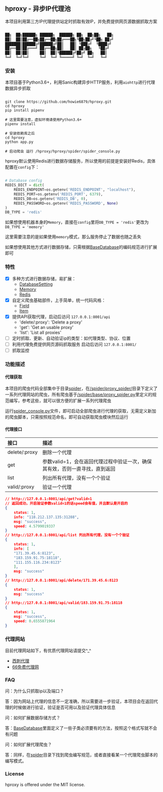 ## hproxy - 异步IP代理池

本项目利用第三方IP代理提供站定时抓取有效IP，并免费提供网页源数据抓取方案

``` txt

██╗  ██╗██████╗ ██████╗  ██████╗ ██╗  ██╗██╗   ██╗
██║  ██║██╔══██╗██╔══██╗██╔═══██╗╚██╗██╔╝╚██╗ ██╔╝
███████║██████╔╝██████╔╝██║   ██║ ╚███╔╝  ╚████╔╝
██╔══██║██╔═══╝ ██╔══██╗██║   ██║ ██╔██╗   ╚██╔╝
██║  ██║██║     ██║  ██║╚██████╔╝██╔╝ ██╗   ██║
╚═╝  ╚═╝╚═╝     ╚═╝  ╚═╝ ╚═════╝ ╚═╝  ╚═╝   ╚═╝
```

### 安装

本项目基于Python3.6+，利用Sanic构建异步HTTP服务，利用`aiohttp`进行代理数据异步抓取

``` shell

git clone https://github.com/howie6879/hproxy.git
cd hproxy
pip install pipenv

# 这里需要注意，虚拟环境请使用Python3.6+
pipenv install

# 安装依赖库之后
cd hproxy
python app.py

# 启动爬虫 运行 /hproxy/hproxy/spider/spider_console.py
```

hproxy默认使用Redis进行数据存储服务，所以使用的前提是安装好Redis，具体配置在`config`下：

``` python

# Database config
REDIS_DICT = dict(
    REDIS_ENDPOINT=os.getenv('REDIS_ENDPOINT', "localhost"),
    REDIS_PORT=os.getenv('REDIS_PORT', 6379),
    REDIS_DB=os.getenv('REDIS_DB', 0),
    REDIS_PASSWORD=os.getenv('REDIS_PASSWORD', None)
)
DB_TYPE = 'redis'
```

如果想使用机器本身的`Memory`，直接在`config`里将`DB_TYPE = 'redis'`更改为`DB_TYPE = 'memory'`

这里需要注意的是如果使用`memory`模式，那么服务停止了数据也随之丢失

如果想使用其他方式进行数据存储，只需根据[BaseDatabase](https://github.com/howie6879/hproxy/blob/master/hproxy/database/base_database.py)的编码规范进行扩展即可

### 特性

- [x] 多种方式进行数据存储，易扩展：
    - [DatabaseSetting](https://github.com/howie6879/hproxy/blob/master/hproxy/database/db_setting.py)
    - [Memory](https://github.com/howie6879/hproxy/blob/master/hproxy/database/backends/memory_database.py)
    - [Redis](https://github.com/howie6879/hproxy/blob/master/hproxy/database/backends/redis_database.py)
- [x] 自定义爬虫基础部件，上手简单，统一代码风格：
    - [Field](https://github.com/howie6879/hproxy/blob/master/hproxy/spider/base/field.py)
    - [Item](https://github.com/howie6879/hproxy/blob/master/hproxy/spider/base/item.py)
- [x] 提供API获取代理，启动后访问 `127.0.0.1:8001/api`
    - 'delete/:proxy': 'Delete a proxy'
    - 'get': 'Get an usable proxy'
    - 'list': 'List all proxies'
- [ ] 定时抓取、更新、自动验证ip的类型：如代理类型、协议、位置
- [ ] 利用代理免费提供网页源码抓取服务 启动后访问 `127.0.0.1:8001/`
- [ ] 抓取监控

### 功能描述

#### 代理获取

本项目的爬虫代码全部集中于目录[spider](https://github.com/howie6879/hproxy/tree/master/hproxy/spider)，在[/spider/proxy_spider/](https://github.com/howie6879/hproxy/tree/master/hproxy/spider/proxy_spider)目录下定义了一系列代理网站的爬虫，所有爬虫基于[/spider/base/proxy_spider.py](https://github.com/howie6879/hproxy/blob/master/hproxy/spider/base/proxy_spider.py)里定义的规范编写，参考这些，就可以很方便的扩展一系列代理爬虫

运行[spider_console.py](https://github.com/howie6879/hproxy/blob/master/hproxy/spider/spider_console.py)文件，即可启动全部爬虫进行代理的获取，无需定义新加的爬虫脚本，只需按照规范命名，即可自动获取爬虫模块然后运行

#### 代理接口

| 接口          | 描述                                                         |
| :------------ | :----------------------------------------------------------- |
| delete/:proxy | 删除一个代理                                                 |
| get           | 参数valid=1，会在返回代理过程中验证一次，确保其有效，否则一直寻找，直到返回 |
| list          | 列出所有代理，没有一个个验证                                 |
| valid/:proxy  | 验证一个代理                                                 |

``` json
// http://127.0.0.1:8001/api/get?valid=1
// 返回成功，开启验证参数valid=1的话speed会有值，并且默认是开启的
{
    status: 1,
    info: "118.212.137.135:31288",
    msg: "success",
    speed: 4.5799019337
}
// http://127.0.0.1:8001/api/list 列出所有代理，没有一个个验证
{
    status: 1,
    info: [
    "171.39.45.6:8123",
    "183.159.91.75:18118",
    "111.155.116.234:8123"
    ],
    msg: "success"
}
// http://127.0.0.1:8001/api/delete/171.39.45.6:8123
{
    status: 1,
    msg: "success"
}
// http://127.0.0.1:8001/api/valid/183.159.91.75:18118
{
    status: 1,
    msg: "success",
    speed: 0.6555871964
}
```



### 代理网站

目前代理网站如下，有优质代理网站请提交^_^

- [西刺代理](http://www.xicidaili.com/)
- [66免费代理网](http://www.66ip.cn/)

### FAQ

问：为什么只抓取ip以及端口？

答：因为网站上代理的信息不一定准确，所以需要进一步验证，本项目会在返回代理的时候做进行验证，验证是否可用以及验证代理具体信息

问：如何扩展数据存储方式？

答：[BaseDatabase](https://github.com/howie6879/hproxy/blob/master/hproxy/database/base_database.py)里面定义了一些子类必须要有的方法，按照这个格式写就不会有问题

问：如何扩展代理爬虫？

答：同样，在[spider](https://github.com/howie6879/hproxy/tree/master/hproxy/spider)目录下找到爬虫编写规范，或者直接看某一个代理爬虫脚本的编写模式。


### License

hproxy is offered under the MIT license.